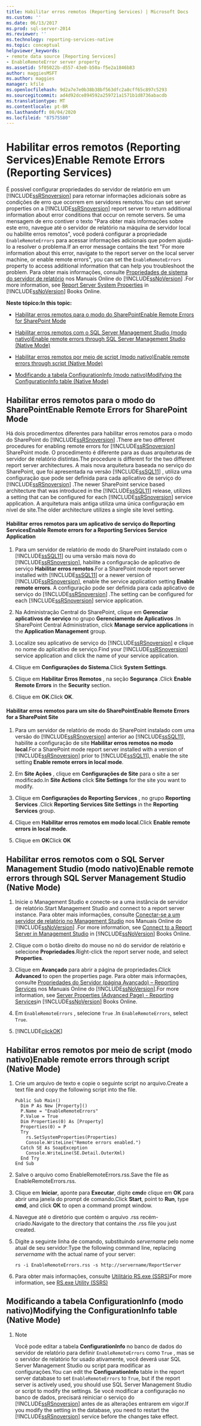 ```yaml
---
title: Habilitar erros remotos (Reporting Services) | Microsoft Docs
ms.custom: ''
ms.date: 06/13/2017
ms.prod: sql-server-2014
ms.reviewer: ''
ms.technology: reporting-services-native
ms.topic: conceptual
helpviewer_keywords:
- remote data source [Reporting Services]
- EnableRemoteError server property
ms.assetid: 5f05022b-d557-43e0-b50a-f5e2a1846b83
author: maggiesMSFT
ms.author: maggies
manager: kfile
ms.openlocfilehash: 9d2a7e7e0b38b38bf563dfc2a8cff65c897c5293
ms.sourcegitcommit: ad4d92dce894592a259721a1571b1d8736abacdb
ms.translationtype: MT
ms.contentlocale: pt-BR
ms.lasthandoff: 08/04/2020
ms.locfileid: "87575580"
---
```

# <a name="enable-remote-errors-reporting-services"></a><span data-ttu-id="6648b-102">Habilitar erros remotos (Reporting Services)</span><span class="sxs-lookup"><span data-stu-id="6648b-102">Enable Remote Errors (Reporting Services)</span></span>
  <span data-ttu-id="6648b-103">É possível configurar propriedades do servidor de relatório em um [!INCLUDE[ssRSnoversion](../../includes/ssrsnoversion-md.md)] para retornar informações adicionais sobre as condições de erro que ocorrem em servidores remotos.</span><span class="sxs-lookup"><span data-stu-id="6648b-103">You can set server properties on a [!INCLUDE[ssRSnoversion](../../includes/ssrsnoversion-md.md)] report server to return additional information about error conditions that occur on remote servers.</span></span> <span data-ttu-id="6648b-104">Se uma mensagem de erro contiver o texto "Para obter mais informações sobre este erro, navegue até o servidor de relatório na máquina de servidor local ou habilite erros remotos", você poderá configurar a propriedade `EnableRemoteErrors` para acessar informações adicionais que podem ajudá-lo a resolver o problema.</span><span class="sxs-lookup"><span data-stu-id="6648b-104">If an error message contains the text "For more information about this error, navigate to the report server on the local server machine, or enable remote errors", you can set the `EnableRemoteErrors` property to access additional information that can help you troubleshoot the problem.</span></span> <span data-ttu-id="6648b-105">Para obter mais informações, consulte [Propriedades de sistema do servidor de relatório](../report-server-web-service/net-framework/reporting-services-properties-report-server-system-properties.md) nos Manuais Online do [!INCLUDE[ssNoVersion](../../includes/ssnoversion-md.md)] .</span><span class="sxs-lookup"><span data-stu-id="6648b-105">For more information, see [Report Server System Properties](../report-server-web-service/net-framework/reporting-services-properties-report-server-system-properties.md) in [!INCLUDE[ssNoVersion](../../includes/ssnoversion-md.md)] Books Online.</span></span>  
  
 <span data-ttu-id="6648b-106">**Neste tópico:**</span><span class="sxs-lookup"><span data-stu-id="6648b-106">**In this topic:**</span></span>  
  
-   [<span data-ttu-id="6648b-107">Habilitar erros remotos para o modo do SharePoint</span><span class="sxs-lookup"><span data-stu-id="6648b-107">Enable Remote Errors for SharePoint Mode</span></span>](#bkmk_sharepoint)  
  
-   [<span data-ttu-id="6648b-108">Habilitar erros remotos com o SQL Server Management Studio (modo nativo)</span><span class="sxs-lookup"><span data-stu-id="6648b-108">Enable remote errors through SQL Server Management Studio (Native Mode)</span></span>](#bkmk_mgtStudio)  
  
-   [<span data-ttu-id="6648b-109">Habilitar erros remotos por meio de script (modo nativo)</span><span class="sxs-lookup"><span data-stu-id="6648b-109">Enable remote errors through script (Native Mode)</span></span>](#bkmk_script)  
  
-   [<span data-ttu-id="6648b-110">Modificando a tabela ConfigurationInfo (modo nativo)</span><span class="sxs-lookup"><span data-stu-id="6648b-110">Modifying the ConfigurationInfo table (Native Mode)</span></span>](#bkmk_ConfigurationInfo)  
  
##  <a name="enable-remote-errors-for-sharepoint-mode"></a><a name="bkmk_sharepoint"></a> <span data-ttu-id="6648b-111">Habilitar erros remotos para o modo do SharePoint</span><span class="sxs-lookup"><span data-stu-id="6648b-111">Enable Remote Errors for SharePoint Mode</span></span>  
 <span data-ttu-id="6648b-112">Há dois procedimentos diferentes para habilitar erros remotos para o modo do SharePoint do [!INCLUDE[ssRSnoversion](../../includes/ssrsnoversion-md.md)] .</span><span class="sxs-lookup"><span data-stu-id="6648b-112">There are two different procedures for enabling remote errors for [!INCLUDE[ssRSnoversion](../../includes/ssrsnoversion-md.md)] SharePoint mode.</span></span> <span data-ttu-id="6648b-113">O procedimento é diferente para as duas arquiteturas de servidor de relatório distintas.</span><span class="sxs-lookup"><span data-stu-id="6648b-113">The procedure is different for the two different report server architectures.</span></span> <span data-ttu-id="6648b-114">A mais nova arquitetura baseada no serviço do SharePoint, que foi apresentada na versão [!INCLUDE[ssSQL11](../../includes/sssql11-md.md)] , utiliza uma configuração que pode ser definida para cada aplicativo de serviço do [!INCLUDE[ssRSnoversion](../../includes/ssrsnoversion-md.md)] .</span><span class="sxs-lookup"><span data-stu-id="6648b-114">The newer SharePoint service based architecture that was introduced in the [!INCLUDE[ssSQL11](../../includes/sssql11-md.md)] release, utilizes a setting that can be configured for each [!INCLUDE[ssRSnoversion](../../includes/ssrsnoversion-md.md)] service application.</span></span> <span data-ttu-id="6648b-115">A arquitetura mais antiga utiliza uma única configuração em nível de site.</span><span class="sxs-lookup"><span data-stu-id="6648b-115">The older architecture utilizes a single site level setting.</span></span>  
  
#### <a name="enable-remote-errors-for-a-reporting-services-service-application"></a><span data-ttu-id="6648b-116">Habilitar erros remotos para um aplicativo de serviço do Reporting Services</span><span class="sxs-lookup"><span data-stu-id="6648b-116">Enable Remote errors for a Reporting Services Service Application</span></span>  
  
1.  <span data-ttu-id="6648b-117">Para um servidor de relatório de modo do SharePoint instalado com o [!INCLUDE[ssSQL11](../../includes/sssql11-md.md)] ou uma versão mais nova do [!INCLUDE[ssRSnoversion](../../includes/ssrsnoversion-md.md)], habilite a configuração de aplicativo de serviço **Habilitar erros remotos**.</span><span class="sxs-lookup"><span data-stu-id="6648b-117">For a SharePoint mode report server installed with [!INCLUDE[ssSQL11](../../includes/sssql11-md.md)] or a newer version of [!INCLUDE[ssRSnoversion](../../includes/ssrsnoversion-md.md)], enable the service application setting **Enable remote errors**.</span></span> <span data-ttu-id="6648b-118">A configuração pode ser definida para cada aplicativo de serviço do [!INCLUDE[ssRSnoversion](../../includes/ssrsnoversion-md.md)] .</span><span class="sxs-lookup"><span data-stu-id="6648b-118">The setting can be configured for each [!INCLUDE[ssRSnoversion](../../includes/ssrsnoversion-md.md)] service application.</span></span>  
  
2.  <span data-ttu-id="6648b-119">Na Administração Central do SharePoint, clique em **Gerenciar aplicativos de serviço** no grupo **Gerenciamento de Aplicativos** .</span><span class="sxs-lookup"><span data-stu-id="6648b-119">In SharePoint Central Administration, click **Manage service applications** in the **Application Management** group.</span></span>  
  
3.  <span data-ttu-id="6648b-120">Localize seu aplicativo de serviço do [!INCLUDE[ssRSnoversion](../../includes/ssrsnoversion-md.md)] e clique no nome do aplicativo de serviço.</span><span class="sxs-lookup"><span data-stu-id="6648b-120">Find your [!INCLUDE[ssRSnoversion](../../includes/ssrsnoversion-md.md)] service application and click the name of your service application.</span></span>  
  
4.  <span data-ttu-id="6648b-121">Clique em **Configurações do Sistema**.</span><span class="sxs-lookup"><span data-stu-id="6648b-121">Click **System Settings**.</span></span>  
  
5.  <span data-ttu-id="6648b-122">Clique em **Habilitar Erros Remotos** , na seção **Segurança** .</span><span class="sxs-lookup"><span data-stu-id="6648b-122">Click **Enable Remote Errors** in the **Security** section.</span></span>  
  
6.  <span data-ttu-id="6648b-123">Clique em **OK**.</span><span class="sxs-lookup"><span data-stu-id="6648b-123">Click **OK**.</span></span>  
  
#### <a name="enable-remote-errors-for-a-sharepoint-site"></a><span data-ttu-id="6648b-124">Habilitar erros remotos para um site do SharePoint</span><span class="sxs-lookup"><span data-stu-id="6648b-124">Enable Remote Errors for a SharePoint Site</span></span>  
  
1.  <span data-ttu-id="6648b-125">Para um servidor de relatório de modo do SharePoint instalado com uma versão do [!INCLUDE[ssRSnoversion](../../includes/ssrsnoversion-md.md)] anterior ao [!INCLUDE[ssSQL11](../../includes/sssql11-md.md)], habilite a configuração de site **Habilitar erros remotos no modo local**.</span><span class="sxs-lookup"><span data-stu-id="6648b-125">For a SharePoint mode report server installed with a version of [!INCLUDE[ssRSnoversion](../../includes/ssrsnoversion-md.md)] prior to [!INCLUDE[ssSQL11](../../includes/sssql11-md.md)], enable the site setting **Enable remote errors in local mode**.</span></span>  
  
2.  <span data-ttu-id="6648b-126">Em **Site Ações** , clique em **Configurações de Site** para o site a ser modificado.</span><span class="sxs-lookup"><span data-stu-id="6648b-126">In **Site Actions** click **Site Settings** for the site you want to modify.</span></span>  
  
3.  <span data-ttu-id="6648b-127">Clique em **Configurações do Reporting Services** , no grupo **Reporting Services** .</span><span class="sxs-lookup"><span data-stu-id="6648b-127">Click **Reporting Services Site Settings** in the **Reporting Services** group.</span></span>  
  
4.  <span data-ttu-id="6648b-128">Clique em **Habilitar erros remotos em modo local**.</span><span class="sxs-lookup"><span data-stu-id="6648b-128">Click **Enable remote errors in local mode**.</span></span>  
  
5.  <span data-ttu-id="6648b-129">Clique em **OK**</span><span class="sxs-lookup"><span data-stu-id="6648b-129">Click **OK**</span></span>  
  
##  <a name="enable-remote-errors-through-sql-server-management-studio-native-mode"></a><a name="bkmk_mgtStudio"></a> <span data-ttu-id="6648b-130">Habilitar erros remotos com o SQL Server Management Studio (modo nativo)</span><span class="sxs-lookup"><span data-stu-id="6648b-130">Enable remote errors through SQL Server Management Studio (Native Mode)</span></span>  
  
1.  <span data-ttu-id="6648b-131">Inicie o Management Studio e conecte-se a uma instância de servidor de relatório.</span><span class="sxs-lookup"><span data-stu-id="6648b-131">Start Management Studio and connect to a report server instance.</span></span> <span data-ttu-id="6648b-132">Para obter mais informações, consulte [Conectar-se a um servidor de relatório no Management Studio](../tools/connect-to-a-report-server-in-management-studio.md) nos Manuais Online do [!INCLUDE[ssNoVersion](../../includes/ssnoversion-md.md)] .</span><span class="sxs-lookup"><span data-stu-id="6648b-132">For more information, see [Connect to a Report Server in Management Studio](../tools/connect-to-a-report-server-in-management-studio.md) in [!INCLUDE[ssNoVersion](../../includes/ssnoversion-md.md)] Books Online.</span></span>  
  
2.  <span data-ttu-id="6648b-133">Clique com o botão direito do mouse no nó do servidor de relatório e selecione **Propriedades**.</span><span class="sxs-lookup"><span data-stu-id="6648b-133">Right-click the report server node, and select **Properties**.</span></span>  
  
3.  <span data-ttu-id="6648b-134">Clique em **Avançado** para abrir a página de propriedades.</span><span class="sxs-lookup"><span data-stu-id="6648b-134">Click **Advanced** to open the properties page.</span></span> <span data-ttu-id="6648b-135">Para obter mais informações, consulte [Propriedades do Servidor &#40;página Avançado&#41; – Reporting Services](../tools/server-properties-advanced-page-reporting-services.md) nos Manuais Online do [!INCLUDE[ssNoVersion](../../includes/ssnoversion-md.md)].</span><span class="sxs-lookup"><span data-stu-id="6648b-135">For more information, see [Server Properties &#40;Advanced Page&#41; - Reporting Services](../tools/server-properties-advanced-page-reporting-services.md)in [!INCLUDE[ssNoVersion](../../includes/ssnoversion-md.md)] Books Online.</span></span>  
  
4.  <span data-ttu-id="6648b-136">Em `EnableRemoteErrors` , selecione `True` .</span><span class="sxs-lookup"><span data-stu-id="6648b-136">In `EnableRemoteErrors`, select `True`.</span></span>  
  
5.  [!INCLUDE[clickOK](../../includes/clickok-md.md)]  
  
##  <a name="enable-remote-errors-through-script-native-mode"></a><a name="bkmk_script"></a> <span data-ttu-id="6648b-137">Habilitar erros remotos por meio de script (modo nativo)</span><span class="sxs-lookup"><span data-stu-id="6648b-137">Enable remote errors through script (Native Mode)</span></span>  
  
1.  <span data-ttu-id="6648b-138">Crie um arquivo de texto e copie o seguinte script no arquivo.</span><span class="sxs-lookup"><span data-stu-id="6648b-138">Create a text file and copy the following script into the file.</span></span>  
  
    ```  
    Public Sub Main()  
      Dim P As New [Property]()  
      P.Name = "EnableRemoteErrors"  
      P.Value = True  
      Dim Properties(0) As [Property]  
      Properties(0) = P  
      Try  
        rs.SetSystemProperties(Properties)  
        Console.WriteLine("Remote errors enabled.")  
      Catch SE As SoapException  
        Console.WriteLine(SE.Detail.OuterXml)  
      End Try  
    End Sub  
    ```  
  
2.  <span data-ttu-id="6648b-139">Salve o arquivo como EnableRemoteErrors.rss.</span><span class="sxs-lookup"><span data-stu-id="6648b-139">Save the file as EnableRemoteErrors.rss.</span></span>  
  
3.  <span data-ttu-id="6648b-140">Clique em **Iniciar**, aponte para **Executar**, digite **cmd**e clique em **OK** para abrir uma janela do prompt de comando.</span><span class="sxs-lookup"><span data-stu-id="6648b-140">Click **Start**, point to **Run**, type **cmd**, and click **OK** to open a command prompt window.</span></span>  
  
4.  <span data-ttu-id="6648b-141">Navegue até o diretório que contém o arquivo .rss recém-criado.</span><span class="sxs-lookup"><span data-stu-id="6648b-141">Navigate to the directory that contains the .rss file you just created.</span></span>  
  
5.  <span data-ttu-id="6648b-142">Digite a seguinte linha de comando, substituindo *servername* pelo nome atual de seu servidor:</span><span class="sxs-lookup"><span data-stu-id="6648b-142">Type the following command line, replacing *servername* with the actual name of your server:</span></span>  
  
    ```  
    rs -i EnableRemoteErrors.rss -s http://servername/ReportServer  
    ```  
  
6.  <span data-ttu-id="6648b-143">Para obter mais informações, consulte [Utilitário RS.exe &#40;SSRS&#41;](../tools/rs-exe-utility-ssrs.md)</span><span class="sxs-lookup"><span data-stu-id="6648b-143">For more information, see [RS.exe Utility &#40;SSRS&#41;](../tools/rs-exe-utility-ssrs.md)</span></span>  
  
##  <a name="modifying-the-configurationinfo-table-native-mode"></a><a name="bkmk_ConfigurationInfo"></a> <span data-ttu-id="6648b-144">Modificando a tabela ConfigurationInfo (modo nativo)</span><span class="sxs-lookup"><span data-stu-id="6648b-144">Modifying the ConfigurationInfo table (Native Mode)</span></span>  
  
1.  > [!NOTE]  
    >  <span data-ttu-id="6648b-145">Você pode editar a tabela **ConfigurationInfo** no banco de dados do servidor de relatório para definir `EnableRemoteErrors` como `True` , mas se o servidor de relatório for usado ativamente, você deverá usar SQL Server Management Studio ou script para modificar as configurações.</span><span class="sxs-lookup"><span data-stu-id="6648b-145">You can edit the **ConfigurationInfo** table in the report server database to set `EnableRemoteErrors` to `True`, but if the report server is actively used, you should use SQL Server Management Studio or script to modify the settings.</span></span> <span data-ttu-id="6648b-146">Se você modificar a configuração no banco de dados, precisará reiniciar o serviço do [!INCLUDE[ssRSnoversion](../../includes/ssrsnoversion-md.md)] antes de as alterações entrarem em vigor.</span><span class="sxs-lookup"><span data-stu-id="6648b-146">If you modify the setting in the database, you need to restart the [!INCLUDE[ssRSnoversion](../../includes/ssrsnoversion-md.md)] service before the changes take effect.</span></span>  
  
  
